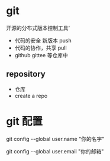 # git

开源的分布式版本控制工具‘
 - 代码的安全 新版本 push
 - 代码的协作，共享 pull 
 - github gittee 等仓库中

## repository 
 - 仓库 
 - create a repo 

# git 配置
 git config --global user.name "你的名字"

 git config --global user.email "你的邮箱" 
 